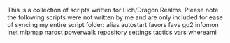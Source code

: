 This is a collection of scripts written for Lich/Dragon Realms.
Please note the following scripts were not written by me and are only included for ease of syncing my entire script folder:
alias
autostart
favors
favs 
go2
infomon
lnet
mipmap
narost
powerwalk
repository
settings
tactics
vars
whereami
